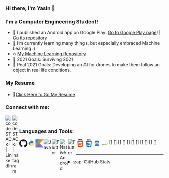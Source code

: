 ### Hi there, I'm Yasin 👋


### I'm a Computer Engineering Student!

- 📱 I published an Android app on Google Play: [Go to Google Play page][googleplay]! | [Go its repository][maskrepo]
- 🌱 I’m currently learning many things, but especially embraced Machine Learning :)
- 🔥 [My Machine Learning Repository][ml] 
- 🥅 2021 Goals: Surviving 2021
- 🥅 Real 2021 Goals: Developing an AI for drones to make them follow an object in real life conditions.

### My Resume

- 📃[Click Here to Go My Resume][resume]

### Connect with me:

[<img align="left" alt="codeSTACKr | LinkedIn" width="22px" src="https://cdn.jsdelivr.net/npm/simple-icons@v3/icons/linkedin.svg" />][linkedin]
[<img align="left" alt="codeSTACKr | Instagram" width="22px" src="https://cdn.jsdelivr.net/npm/simple-icons@v3/icons/instagram.svg" />][instagram]

<br />

### Languages and Tools:

[<img align="left" alt="GitHub" width="26px" src="https://raw.githubusercontent.com/github/explore/78df643247d429f6cc873026c0622819ad797942/topics/github/github.png" />]
[<img align="left" alt="Python" width="26px" src="https://raw.githubusercontent.com/github/explore/80688e429a7d4ef2fca1e82350fe8e3517d3494d/topics/python/python.png"/>]
[<img align="left" alt="Kotlin" width="26px" src="https://raw.githubusercontent.com/github/explore/80688e429a7d4ef2fca1e82350fe8e3517d3494d/topics/kotlin/kotlin.png"/>]
[<img align="left" alt="Java" width="26px" src="https://brandslogos.com/wp-content/uploads/images/large/java-logo-1.png"/>]
[<img align="left" alt="Flutter" width="26px" src="https://iconape.com/wp-content/files/tw/370888/svg/370888.svg"/>]
[<img align="left" alt="Native Android" width="26px" src="https://upload.wikimedia.org/wikipedia/commons/6/66/Android_robot.png"/>]
[<img align="left" alt="Flutter" width="26px" src="https://iconape.com/wp-content/files/tw/370888/svg/370888.svg"/>]
[<img align="left" alt="HTML5" width="26px" src="https://raw.githubusercontent.com/github/explore/80688e429a7d4ef2fca1e82350fe8e3517d3494d/topics/html/html.png" />]
[<img align="left" alt="CSS3" width="26px" src="https://raw.githubusercontent.com/github/explore/80688e429a7d4ef2fca1e82350fe8e3517d3494d/topics/css/css.png" />]
[<img align="left" alt="SQL" width="26px" src="https://raw.githubusercontent.com/github/explore/80688e429a7d4ef2fca1e82350fe8e3517d3494d/topics/sql/sql.png" />]
[<img align="left" alt="MySQL" width="26px" src="https://raw.githubusercontent.com/github/explore/80688e429a7d4ef2fca1e82350fe8e3517d3494d/topics/mysql/mysql.png" />]
<br />
<br />

---


<details>
  <summary>:zap: GitHub Stats</summary>

  <img align="left" alt="codeSTACKr's GitHub Stats" src="https://github-readme-stats.codestackr.vercel.app/api?username=shiny-apricot&show_icons=true&hide_border=true" />

</details>

[instagram]: https://www.instagram.com/yas.in.al/
[linkedin]: https://www.linkedin.com/in/yasin-inal-abb41876/
[resume]: https://drive.google.com/file/d/1-k3XfdwGkj0MzYWqXGhF2sXmHECgIBFt/view?usp=sharing
[googleplay]: https://play.google.com/store/apps/details?id=com.apricot.maskreminder
[ml]: https://github.com/shiny-apricot/My-Machine-Learning-Works
[maskrepo]: https://github.com/shiny-apricot/Mask_Reminder